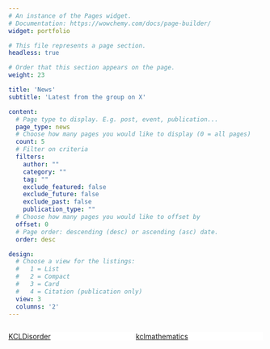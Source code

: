 ```yaml
---
# An instance of the Pages widget.
# Documentation: https://wowchemy.com/docs/page-builder/
widget: portfolio

# This file represents a page section.
headless: true

# Order that this section appears on the page.
weight: 23

title: 'News'
subtitle: 'Latest from the group on X'

content:
  # Page type to display. E.g. post, event, publication...
  page_type: news
  # Choose how many pages you would like to display (0 = all pages)
  count: 5
  # Filter on criteria
  filters:
    author: ""
    category: ""
    tag: ""
    exclude_featured: false
    exclude_future: false
    exclude_past: false
    publication_type: ""
  # Choose how many pages you would like to offset by
  offset: 0
  # Page order: descending (desc) or ascending (asc) date.
  order: desc

design:
  # Choose a view for the listings:
  #   1 = List
  #   2 = Compact
  #   3 = Card
  #   4 = Citation (publication only)
  view: 3
  columns: '2'
---
```

<style>
.mp{
    width:50%;
    float:left;
    background-color: white;
    }
</style>
<p>
<p class="mp"> <a class="twitter-timeline" data-width="100%" data-height="400" href="https://twitter.com/KCLDisorder?ref_src=twsrc%5Etfw">KCLDisorder</a> <script async src="https://platform.twitter.com/widgets.js" charset="utf-8"></script></p>
<p class="mp"><a class="twitter-timeline" data-width="100%" data-height="400" href="https://twitter.com/kclmathematics?ref_src=twsrc%5Etfw">kclmathematics</a> <script async src="https://platform.twitter.com/widgets.js" charset="utf-8"></script></p>
</p>
